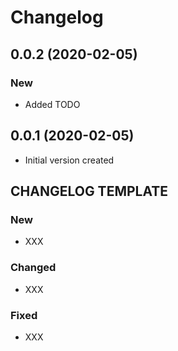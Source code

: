 # Changelog

## 0.0.2 (2020-02-05)

### New
- Added TODO

## 0.0.1 (2020-02-05)

- Initial version created

## CHANGELOG TEMPLATE

### New

- XXX

### Changed

- XXX

### Fixed

- XXX